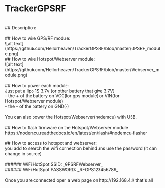 # TrackerGPSRF #
<br />
## Description:  <br />
<br />
## How to wire GPS/RF module:  <br />
![alt text](https://github.com/Hellorheaven/TrackerGPSRF/blob/master/GPSRF_module.png)<br />
## How to wire Hotspot/Webserver module:<br />
![alt text](https://github.com/Hellorheaven/TrackerGPSRF/blob/master/Webserver_module.png)<br />
<br />
## How to power each module:  <br />
Just put a lipo 1S 3.7v (or other battery that give 3.7V) <br />
- the + of the battery on VCC(for gps module) or VIN(for Hotspot/Webserver module) <br />
- the - of the battery on GND(-)<br />
<br />
You can also power the Hotspot/Webserver(nodemcu) with USB.<br />
<br />
## How to flash firmware on the Hotspot/Webserver module  <br />
https://nodemcu.readthedocs.io/en/latest/en/flash/#nodemcu-flasher<br />
<br />
## How to access to hotspot and webserver:  <br />
you add to search the wifi connection behind ans use the password (it can change in source)<br />
<br />
###### WiFi HotSpot SSID: _GPSRFWebserver_ <br />
###### WiFi HotSpot PASSWORD: _RFGPS123456789_ <br />
<br />
Once you are connected open a web page on http://192.168.4.1/ that's all<br />
